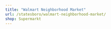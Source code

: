 ```yaml
---
title: "Walmart Neighborhood Market"
url: /statesboro/walmart-neighborhood-market/
shop: Supermarkt
---
```

